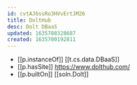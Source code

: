 ```yaml
---
id: cvtAJ6ssRo3HVvErtJM26
title: DoltHub
desc: Dolt DBaaS
updated: 1635708328687
created: 1635700192811
---
```

- [[p.instanceOf]] [[t.cs.data.DBaaS]]
- [[p.hasSite]] https://www.dolthub.com/
- [[p.builtOn]] [[soln.Dolt]]
